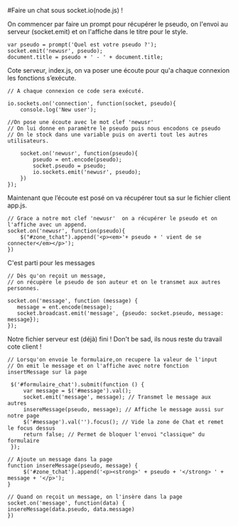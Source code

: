 #Faire un chat sous socket.io(node.js) !

On commencer par faire un prompt pour récupérer le pseudo, on l'envoi au serveur (socket.emit) et on l'affiche dans le titre pour le style.
```
var pseudo = prompt('Quel est votre pseudo ?');
socket.emit('newusr', pseudo);
document.title = pseudo + ' - ' + document.title;
```



Cote serveur, index.js, on va poser une écoute pour qu'a chaque connexion les fonctions s’exécute. 

```
// A chaque connexion ce code sera exécuté.

io.sockets.on('connection', function(socket, pseudo){
	console.log('New user');
	
//On pose une écoute avec le mot clef 'newusr'
// On lui donne en paramètre le pseudo puis nous encodons ce pseudo
// On le stock dans une variable puis on averti tout les autres utilisateurs.
	
	socket.on('newusr', function(pseudo){
		pseudo = ent.encode(pseudo);
		socket.pseudo = pseudo;
		io.sockets.emit('newusr', pseudo);
	})
}); 
```

Maintenant que l’écoute est posé on va récupérer tout sa sur le fichier client app.js.
```
// Grace a notre mot clef 'newusr'  on a récupérer le pseudo et on l'affiche avec un append.  
socket.on('newusr', function(pseudo){
	$("#zone_tchat").append('<p><em>'+ pseudo + ' vient de se connecter</em></p>');
})
```

C'est parti pour les messages

```
// Dès qu'on reçoit un message,
// on récupère le pseudo de son auteur et on le transmet aux autres personnes.

socket.on('message', function (message) {
   message = ent.encode(message);
   socket.broadcast.emit('message', {pseudo: socket.pseudo, message: message});
});
```

Notre fichier serveur est (déjà) fini ! Don't be sad, ils nous reste du travail cote client ! 

```
// Lorsqu'on envoie le formulaire,on recupere la valeur de l'input
// On emit le message et on l'affiche avec notre fonction insertMessage sur la page

 $('#formulaire_chat').submit(function () {
     var message = $('#message').val();
     socket.emit('message', message); // Transmet le message aux autres
     insereMessage(pseudo, message); // Affiche le message aussi sur notre page
     $('#message').val('').focus(); // Vide la zone de Chat et remet le focus dessus
     return false; // Permet de bloquer l'envoi "classique" du formulaire
 });
```


```
// Ajoute un message dans la page
function insereMessage(pseudo, message) {
     $('#zone_tchat').append('<p><strong>' + pseudo + '</strong> ' + message + '</p>');
}

```
```
// Quand on reçoit un message, on l'insère dans la page
socket.on('message', function(data) {
insereMessage(data.pseudo, data.message)
})
```
